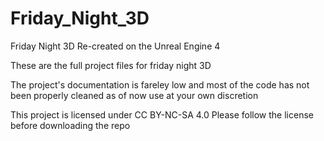 # Friday_Night_3D
 Friday Night 3D Re-created on the Unreal Engine 4
 
 These are the full project files for friday night 3D

 

The project's documentation is fareley low and most of the code has not been properly cleaned as of now use at your own discretion

This project is licensed under CC BY-NC-SA 4.0 
Please follow the license before downloading the repo

